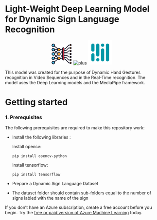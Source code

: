 # Light-Weight Deep Learning Model for Dynamic Sign Language Recognition

<p align="center">
  <img src="docs/images/2103832.png" alt="Deep Learning Icon" height="70"/>
  <img src="https://i.ya-webdesign.com/images/a-plus-png-2.png" alt="plus" height="40"/>
  <img src="docs/images/logo.png" alt="MediaPipe Icon" height="80"/>
</p>

This model was created for the purpose of Dynamic Hand Gestures recognition in Video Sequences and in the Real-Time recognition. 
The model uses the Deep Learning models and the MediaPipe framework.

# Getting started

### 1. Prerequisites

The following prerequisites are required to make this repository work:
- Install the following libraries : 
  
  Install opencv:
  ```shell
  pip install opencv-python
  ```
  Install tensorflow:
  ```shell
  pip install tensorflow
  ```
  
- Prepare a Dynamic Sign Language Dataset
- The dataset folder should contain sub-folders equal to the number of signs labled with the name of the sign

If you don’t have an Azure subscription, create a free account before you begin. Try the [free or paid version of Azure Machine Learning](https://aka.ms/AMLFree) today.
